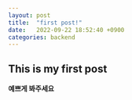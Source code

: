 ```yaml
---
layout: post
title:  "first post!"
date:   2022-09-22 18:52:40 +0900
categories: backend
---
```

## This is my first post 
**예쁘게 봐주세요**